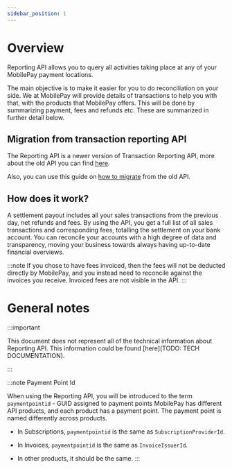 ```yaml
---
sidebar_position: 1
---
```



# Overview

Reporting API allows you to query all activities taking place at any of your MobilePay payment locations.

The main objective is to make it easier for you to do reconciliation on your side. We at MobilePay will provide details of transactions to help you with that, with the products that MobilePay offers. This will be done by summarizing payment, fees and refunds etc. These are summarized in further detail below.


## Migration from transaction reporting API

The Reporting API is a newer version of Transaction Reporting API, more about the old API you can find [here](https://mobilepaydev.github.io/MobilePay-TransactionReporting-API/).

Also, you can use this guide on [how to migrate](../guides/reporting/how-to-migrate) from the old API.

## How does it work?

A settlement payout includes all your sales transactions from the previous day, net refunds and fees.
By using the API, you get a full list of all sales transactions and corresponding fees, totalling the settlement on your bank account.
You can reconcile your accounts with a high degree of data and transparency, moving your business towards always having up-to-date financial overviews.

:::note
If you chose to have fees invoiced, then the fees will not be deducted directly by MobilePay, and you instead need to reconcile against the invoices you receive.
Invoiced fees are not visible in the API.
:::

# General notes

:::important

This document does not represent all of the technical information about Reporting API.
This information could be found [here](TODO: TECH DOCUMENTATION).

:::

:::note Payment Point Id

When using the Reporting API, you will be introduced to the term `paymentpointid` - GUID assigned to payment points MobilePay has different API products,
and each product has a payment point. The payment point is named differently across products.

- In Subscriptions, `paymentpointid` is the same as `SubscriptionProviderId`.

- In Invoices, `paymentpointid` is the same as `InvoiceIssuerId`.

- In other products, it should be the same.
:::